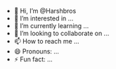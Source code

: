 - 👋 Hi, I’m @Harshbros
- 👀 I’m interested in ...
- 🌱 I’m currently learning ...
- 💞️ I’m looking to collaborate on ...
- 📫 How to reach me ...
- 😄 Pronouns: ...
- ⚡ Fun fact: ...

<!---
Harshbros/Harshbros is a ✨ special ✨ repository because its `README.md` (this file) appears on your GitHub profile.
You can click the Preview link to take a look at your changes.
--->
